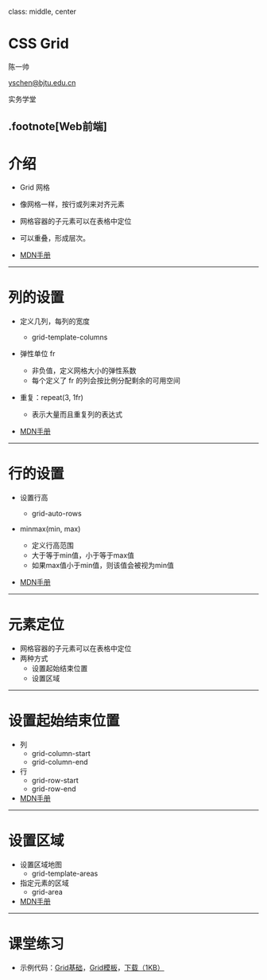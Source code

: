 class: middle, center

# CSS Grid

陈一帅

[yschen@bjtu.edu.cn](mailto:yschen@bjtu.edu.cn)

实务学堂

.footnote[Web前端]
---
# 介绍

- Grid 网格
- 像网格一样，按行或列来对齐元素
- 网格容器的子元素可以在表格中定位
- 可以重叠，形成层次。

- [MDN手册](https://developer.mozilla.org/zh-CN/docs/Web/CSS/CSS_Grid_Layout)

---
# 列的设置

- 定义几列，每列的宽度
  - grid-template-columns
- 弹性单位 fr
  - 非负值，定义网格大小的弹性系数
  - 每个定义了 fr 的列会按比例分配剩余的可用空间

- 重复：repeat(3, 1fr)
  - 表示大量而且重复列的表达式

- [MDN手册](https://developer.mozilla.org/zh-CN/docs/Web/CSS/grid-template-columns)

---
# 行的设置

- 设置行高
  - grid-auto-rows
- minmax(min, max)
  - 定义行高范围
  - 大于等于min值，小于等于max值
  - 如果max值小于min值，则该值会被视为min值

- [MDN手册](https://developer.mozilla.org/zh-CN/docs/Web/CSS/grid-auto-rows)

---
# 元素定位

- 网格容器的子元素可以在表格中定位
- 两种方式
  - 设置起始结束位置
  - 设置区域

---
# 设置起始结束位置

- 列
  - grid-column-start
  - grid-column-end
- 行
  - grid-row-start
  - grid-row-end
- [MDN手册](https://developer.mozilla.org/zh-CN/docs/Web/CSS/grid-row-start)

---
# 设置区域

- 设置区域地图
  - grid-template-areas
- 指定元素的区域
  - grid-area
- [MDN手册](https://developer.mozilla.org/zh-CN/docs/Web/CSS/grid-template-areas)
---
# 课堂练习

- <p>示例代码：<a href="html/2-grid/grid-basic.html">Grid基础</a>，<a href="html/2-grid/grid-template.html">Grid模板</a>，<a href="html/2-grid.zip">下载（1KB）</a></p>
